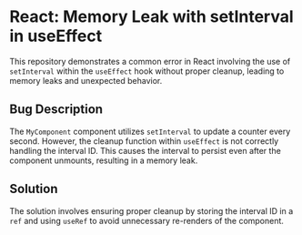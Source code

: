 # React: Memory Leak with setInterval in useEffect

This repository demonstrates a common error in React involving the use of `setInterval` within the `useEffect` hook without proper cleanup, leading to memory leaks and unexpected behavior.

## Bug Description
The `MyComponent` component utilizes `setInterval` to update a counter every second. However, the cleanup function within `useEffect` is not correctly handling the interval ID. This causes the interval to persist even after the component unmounts, resulting in a memory leak.

## Solution
The solution involves ensuring proper cleanup by storing the interval ID in a `ref` and using `useRef` to avoid unnecessary re-renders of the component.
